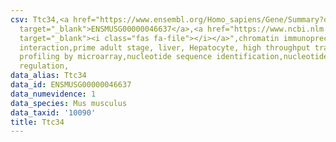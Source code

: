 ```yaml
---
csv: Ttc34,<a href="https://www.ensembl.org/Homo_sapiens/Gene/Summary?db=core;g=ENSMUSG00000046637"
  target="_blank">ENSMUSG00000046637</a>,<a href="https://www.ncbi.nlm.nih.gov/pubmed/23834426"
  target="_blank"><i class="fas fa-file"></i></a>",chromatin immunoprecipitation assay,direct
  interaction,prime adult stage, liver, Hepatocyte, high throughput transcription
  profiling by microarray,nucleotide sequence identification,nucleotide sequence identification,transcriptional
  regulation,
data_alias: Ttc34
data_id: ENSMUSG00000046637
data_numevidence: 1
data_species: Mus musculus
data_taxid: '10090'
title: Ttc34
---
```

